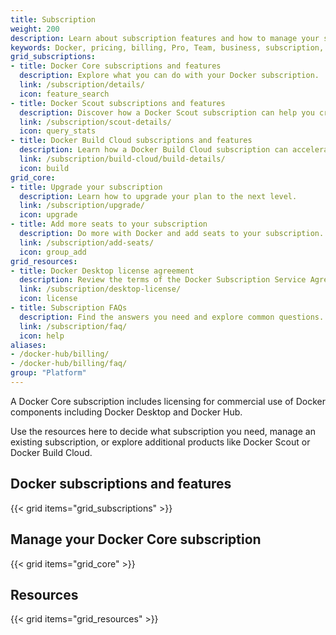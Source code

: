 ```yaml
---
title: Subscription
weight: 200
description: Learn about subscription features and how to manage your subscription
keywords: Docker, pricing, billing, Pro, Team, business, subscription, tier, plan
grid_subscriptions:
- title: Docker Core subscriptions and features
  description: Explore what you can do with your Docker subscription.
  link: /subscription/details/
  icon: feature_search
- title: Docker Scout subscriptions and features
  description: Discover how a Docker Scout subscription can help you create a more secure supply chain.
  link: /subscription/scout-details/
  icon: query_stats
- title: Docker Build Cloud subscriptions and features
  description: Learn how a Docker Build Cloud subscription can accelerate your builds.
  link: /subscription/build-cloud/build-details/
  icon: build
grid_core:
- title: Upgrade your subscription
  description: Learn how to upgrade your plan to the next level.
  link: /subscription/upgrade/
  icon: upgrade
- title: Add more seats to your subscription
  description: Do more with Docker and add seats to your subscription.
  link: /subscription/add-seats/
  icon: group_add
grid_resources:
- title: Docker Desktop license agreement
  description: Review the terms of the Docker Subscription Service Agreement.
  link: /subscription/desktop-license/
  icon: license
- title: Subscription FAQs
  description: Find the answers you need and explore common questions.
  link: /subscription/faq/
  icon: help
aliases:
- /docker-hub/billing/
- /docker-hub/billing/faq/
group: "Platform"
---
```


A Docker Core subscription includes licensing for commercial use of Docker components including Docker Desktop and Docker Hub.

Use the resources here to decide what subscription you need, manage an existing subscription, or explore additional products like Docker Scout or Docker Build Cloud.

## Docker subscriptions and features

{{< grid items="grid_subscriptions" >}}

## Manage your Docker Core subscription

{{< grid items="grid_core" >}}

## Resources

{{< grid items="grid_resources" >}}
